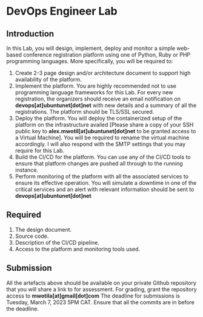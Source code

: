 # DevOps Engineer Lab
## Introduction
In this Lab, you will design, implement, deploy and monitor a simple web-based conference registration platform using one of Python, Ruby or PHP programming languages. More specifically, you will be required to:
1. Create 2-3 page design and/or architecture document to support high availability of the platform.
2. Implement the platform. You are highly recommended not to use programming language frameworks for this Lab. For every new registration, the organizers should receive an email notification on **devops[at]ubuntunet[dot]net** with new details and a summary of all the registrations. The platform should be TLS/SSL secured.
3. Deploy the platform. You will deploy the containerized setup of the platform on the infrastructure availed [Please share a copy of your SSH public key to **alex.mwotil[at]ubuntunet[dot]net** to be granted access to a Virtual Machine]. You will be required to rename the virtual machine accordingly. I will also respond with the SMTP settings that you may require for this Lab.
4. Build the CI/CD for the platform. You can use any of the CI/CD tools to ensure that platform changes are pushed all through to the running instance.
5. Perform monitoring of the platform with all the associated services to ensure its effective operation. You will simulate a downtime in one of the critical services and an alert with relevant information should be sent to **devops[at]ubuntunet[dot]net**

## Required
1. The design document.
2. Source code.
3. Description of the CI/CD pipeline.
4. Access to the platform and monitoring tools used.

## Submission
All the artefacts above should be available on your private Github repository that you will share a link to for assessment. For grading, grant the repository access to **mwotila[at]gmail[dot]com**
The deadline for submissions is Tuesday, March 7, 2023 5PM CAT. Ensure that all the commits are in before the deadline.
